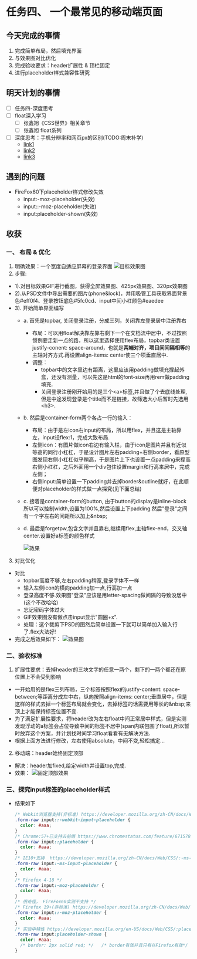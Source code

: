 # 任务四、 一个最常见的移动端页面

## 今天完成的事情

1. 完成简单布局，然后填充界面
2. 与效果图对比优化
3. 完成验收要求：header扩展性 & 顶栏固定
4. 进行placeholder样式兼容性研究

## 明天计划的事情

- [ ] 任务四-深度思考
- [ ] float深入学习
  - [ ] 张鑫旭《CSS世界》相关章节
  - [ ] 张鑫旭 float系列
- [ ] 深度思考：手机分辨率和网页px的区别(TODO:周末补学)
  - [link1](http://www.cnblogs.com/yaozhongxiao/archive/2014/07/14/3842908.html)
  - [link2](https://jingyan.baidu.com/article/22a299b52586cd9e19376aa9.html)
  - [link3](http://hax.iteye.com/blog/374323)

## 遇到的问题

- FireFox60下placeholder样式修改失效
  - input:-moz-placeholder(失效)
  - input::-moz-placeholder(失效)
  - input:placeholder-shown(失效)

## 收获

### 一、 布局 & 优化

1. 明确效果：一个宽度自适应屏幕的登录界面
    ![目标效果图](pic_effect/task4.gif)
2. 步骤:
  - 1).对目标效果GIF进行截图，获得全屏效果图、425px效果图、320px效果图
  - 2).从PSD文件中导出需要的图片(phone&lock)，并用吸管工具获取界面背景色#eff0f4、登录按钮底色#5fc0cd、input中间小杠颜色#eaedee
  - 3). 开始简单界面编写
    - a. 首先是topbar, 关闭登录注册，分成三列，关闭靠左登录居中注册靠右
      - 布局：可以用float解决靠左靠右剩下一个在文档流中居中，不过按照惯例要走新一点的路，所以这里选择使用flex布局，topbar类设置justify-conent: space-around，也就是**两端对齐，项目间间隔相等**的主轴对齐方式.再设置align-items: center使三个项垂直居中.
      - 调整：
        - topbar中的文字里边有距离，这里应该用padding做填充撑起外盒，还没有测量，可以先这是html的font-size再用rem做padding填充.
        - 关闭登录注册刚开始用的是三个\<a\>标签,并且做了个去底线处理,但是中途发现登录是个title而不是链接，故筛选大小后暂时先选用\<h3\>.
    - b. 然后是container-form两个各占一行的输入：
      - 布局：由于是左icon右input的布局，所以用flex，并且这是主轴靠左，input设flex:1，完成大致布局.
      - 左侧icon：有图片做icon右边有输入栏，由于icon是图片并且有近似等高的同行小杠杠，于是设计图片左右padding+右侧border，看原型图发现右侧小杠杠似乎稍高，于是图片上下也设置一点padding来撑高右侧小杠杠，之后外面用一个div包住设置margin和行高来居中，完成左侧；
      - 右侧input:简单设置一下padding并去掉border&outline就好，在此顺便对placeholder的样式做一点探究(见下面总结)
    - c. 接着是container-form的button, 由于button的display是inline-block所以可以控制width,设置为100%,然后设置上下padding.然后"登录"之间有一个字左右的间距所以加上\&nbsp;
    - d. 最后是forgetpw,包含文字并且靠右,继续用flex,主轴flex-end，交叉轴center.设置好a标签的颜色样式

      ![效果](pic_effect/demo_320px.png)
3. 对比优化
  - 对比
    - topbar高度不够,左右padding稍宽,登录字体不一样
    - 输入左侧icon的横向padding加一点,行高加一点
    - 登录高度不够.效果图"登录"应该是用letter-spacing做间隔的导致没居中(这个不改哈哈)
    - 忘记密码字体过大
    - GIF效果图没有做点击input显示"圆圈+x".
    - 处理：这个裁剪下PSD的图然后简单设置一下就可以简单加入输入行了.flex大法好!
  - 完成之后效果如下：
      ![效果图](pic_effect/效果演示.gif)

### 二、验收标准

1. 扩展性要求：去掉header的三块文字的任意一两个，剩下的一两个都还在原位置上不会受到影响
  - 一开始用的是flex三列布局，三个标签按照flex的justify-content: space-between;等距离分成左中右，纵向按照align-items: center;垂直居中，但是这样的样式去掉一个标签布局就会变化，去掉标签的话需要用等长的\&nbsp;来顶上才能保持标签位置不变.
  - 为了满足扩展性要求，将header改为左右float中间正常居中样式，但是实测发现浮动的a标签会占位导致中间的标签不居中(span内联包围了float),所以暂时放弃这个方案，并计划找时间学习float看看有无解决方法.
  - 根据上面方法进行修改，左右使用absolute，中间不变,轻松搞定...
2. 移动端：header始终固定顶部
  - 解决：header加fixed,给定width并设置top,完成.
  - 效果：
    ![固定顶部效果](pic_effect/header固定效果演示.gif)

### 三、探究input标签的placeholder样式

- 结果如下

  ``` css
  /* Webkit浏览器支持(非标准) https://developer.mozilla.org/zh-CN/docs/Web/CSS/::-webkit-input-placeholder */
  .form-raw input::-webkit-input-placeholder {
    color: #aaa;
  }
  /* Chrome:57+已支持去前缀 https://www.chromestatus.com/feature/6715780926275584 */
  .form-raw input::placeholder {
    color: #aaa;
  }
  /* IE10+支持  https://developer.mozilla.org/zh-CN/docs/Web/CSS/:-ms-input-placeholder */
  .form-raw input:-ms-input-placeholder {
    color: #aaa;
  }
  /* Firefox 4-18 */
  .form-raw input:-moz-placeholder {
    color: #aaa;
  }
  /* 很奇怪， FireFox60实测不支持 */
  /* Firefox 19+(非标准) https://developer.mozilla.org/zh-CN/docs/Web/CSS/::-moz-placeholder*/
  .form-raw input::-moz-placeholder {
    color: #aaa;
  }
  /* 实验中特性 https://developer.mozilla.org/en-US/docs/Web/CSS/:placeholder-shown */
  .form-raw input:placeholder-shown {
    color: #aaa;
    /* border: 2px solid red; */   /* border有效并且只有在Firefox有效*/
  }
  ```